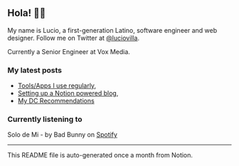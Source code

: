
## Hola!  👋🏽

My name is Lucio, a first-generation Latino, software engineer and web designer. Follow me on Twitter at [@luciovilla](https://twitter.com/luciovilla).

Currently a Senior Engineer at Vox Media.

### My latest posts

<!-- BLOG-POST-LIST:START -->
- [Tools/Apps I use regularly](https://luciovilla.com/notas/tools-and-apps),
- [Setting up a Notion powered blog](https://luciovilla.com/notas/notion-powered-blog),
- [My DC Recommendations](https://luciovilla.com/notas/my-dc-recommendations)
<!-- BLOG-POST-LIST:END -->

### Currently listening to

<!-- SPOTIFY:START -->
 Solo de Mi - by Bad Bunny on [Spotify](https://open.spotify.com/track/5YOkA7qd2983FtBQnP8sYx)
<!-- SPOTIFY:END -->

---

This README file is auto-generated once a month from Notion.

